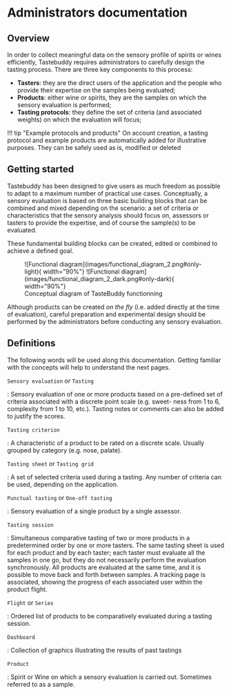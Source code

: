 # Administrators documentation

## Overview

In order to collect meaningful data on the sensory profile of spirits or wines
efficiently, Tastebuddy requires administrators to carefully design the tasting
process. There are three key components to this process:

- **Tasters**: they are the direct users of the application and the people who
  provide their expertise on the samples being evaluated;
- **Products**: either wine or spirits, they are the samples on which the sensory
  evaluation is performed;
- **Tasting protocols**: they define the set of criteria (and associated weights)
  on which the evaluation will focus;

!!! tip "Example protocols and products"
    On account creation, a tasting protocol and example products are automatically
    added for illustrative purposes. They can be safely used as is, modified or
    deleted

## Getting started

Tastebuddy has been designed to give users as much freedom as possible to adapt
to a maximum number of practical use cases. Conceptually, a sensory evaluation
is based on three basic building blocks that can be combined and mixed depending
on the scenario: a set of criteria or characteristics that the sensory analysis
should focus on, assessors or tasters to provide the expertise, and of course
the sample(s) to be evaluated.

These fundamental building blocks can be created, edited or combined to achieve
a defined goal.

<figure markdown="span">
  ![Functional diagram](images/functional_diagram_2.png#only-light){ width="90%"}
  ![Functional diagram](images/functional_diagram_2_dark.png#only-dark){ width="90%"}
  <figcaption>Conceptual diagram of TasteBuddy functionning</figcaption>
</figure>

Although products can be created _on the fly_ (i.e. added directly at the time
of evaluation), careful preparation and experimental design should
be performed by the administrators before conducting any sensory evaluation.

## Definitions

The following words will be used along this documentation. Getting familiar with
the concepts will help to understand the next pages.

`Sensory evaluation` or `Tasting`

: Sensory evaluation of one or more products based on a pre-defined set
of criteria associated with a discrete point scale (e.g. sweet-
ness from 1 to 6, complexity from 1 to 10, etc.). Tasting notes or comments can
also be added to justify the scores.

`Tasting criterion`

: A characteristic of a product to be rated on a discrete scale.
Usually grouped by category (e.g. nose, palate).

`Tasting sheet` or `Tasting grid`

: A set of selected criteria used during a tasting. Any number
of criteria can be used, depending on the application.

`Punctual tasting` or `One-off tasting`

: Sensory evaluation of a single product by a single assessor.

`Tasting session`

: Simultaneous comparative tasting of two or more products in a predetermined
order by one or more tasters. The
same tasting sheet is used for each product and by each taster; each taster must
evaluate all the samples in one go, but they do not necessarily perform the
evaluation synchronously. All products are evaluated at the same time, and it is
possible to move back and forth between samples. A tracking page is associated,
showing the progress of each associated user within the product flight.

`Flight` or `Series`

: Ordered list of products to be comparatively evaluated during a tasting
session.

`Dashboard`

: Collection of graphics illustrating the results of past tastings

`Product`

: Spirit or Wine on which a sensory evaluation is carried out. Sometimes referred to as a sample.

